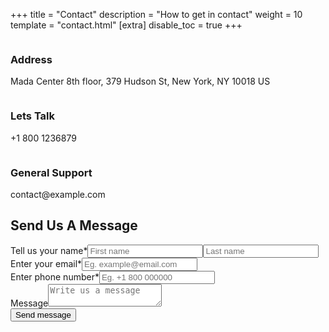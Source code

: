 +++
title = "Contact"
description = "How to get in contact"
weight = 10
template = "contact.html"
[extra]
disable_toc = true
+++

<div class="contact-form">
  <div class="first-container">
    <div class="info-container">
      <div><img class="icon" />
        <h3>Address</h3>
        <p>Mada Center 8th floor, 379 Hudson St, New York, NY 10018 US</p>
      </div>
      <div> <img class="icon" />
        <h3>Lets Talk</h3>
        <p>+1 800 1236879</p>
      </div>
      <div><img class="icon" />
        <h3>General Support</h3>
        <p>contact@example.com</p>
      </div>
    </div>
  </div>
  <div class="second-container">
    <h2>Send Us A Message</h2>
    <form>
      <div class="form-group"><label for="name-input">Tell us your name*</label><input id="name-input" type="text"
          placeholder="First name" required="required" /><input type="text" placeholder="Last name"
          required="required" /></div>
      <div class="form-group"><label for="email-input">Enter your email*</label><input id="email-input" type="text"
          placeholder="Eg. example@email.com" required="required" /></div>
      <div class="form-group"><label for="phone-input">Enter phone number*</label><input id="phone-input" type="text"
          placeholder="Eg. +1 800 000000" required="required" /></div>
      <div class="form-group"><label for="message-textarea">Message</label><textarea id="message-textarea"
          placeholder="Write us a message"></textarea></div><button>Send message</button>
    </form>
  </div>
</div>
